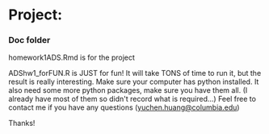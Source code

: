 # Project: 
### Doc folder

homework1ADS.Rmd is for the project

ADShw1_forFUN.R is JUST for fun! It will take TONS of time to run it, but the result is really interesting. Make sure your computer has python installed. It also need some more python packages, make sure you have them all. (I already have most of them so didn't record what is required...) Feel free to contact me if you have any questions (yuchen.huang@columbia.edu)

Thanks!
